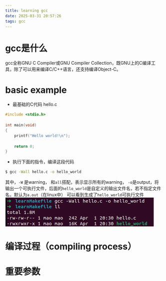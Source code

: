 ```yaml
---
title: learning gcc
date: 2025-03-31 20:57:26
tags: gcc
---
```

# gcc是什么
gcc全称GNU C Compiler或GNU Compiler Collection，既GNU上的C编译工具，除了可以用来编译C/C++语言，还支持编译Object-C。
# basic example
- 最基础的C代码 hello.c
```C
#include <stdio.h>

int main(void)
{
    printf("Hello world!\n");

    return 0;
}
```
- 执行下面的指令，编译这段代码
```bash
$ gcc -Wall hello.c -o hello_world
```
其中，`-W` 是warning， 和`all`搭配，表示显示所有的warning，
`-o`是output，将输出一个可执行文件，后面的`hello_world`是自定义的输出文件名，若不指定文件名，默认为`a.out`（在linux中）
可以看到生成了`hello_world`可执行文件
![gcc complie hello](./Img_gcc/gcc_hello_world_ok.png)

# 编译过程（compiling process）

# 重要参数